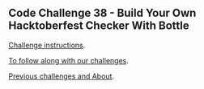 ## Code Challenge 38 - Build Your Own Hacktoberfest Checker With Bottle

[Challenge instructions](http://pybit.es/codechallenge38.html).

[To follow along with our challenges](https://github.com/pybites/challenges/blob/master/INSTALL.md).

[Previous challenges and About](http://pybit.es/pages/challenges.html).
